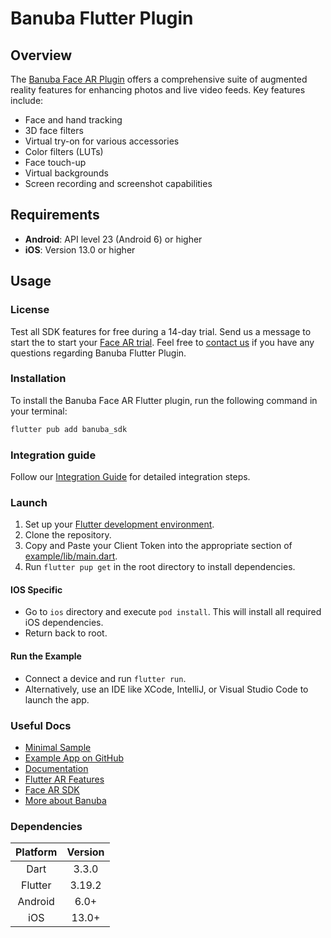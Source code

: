 # Banuba Flutter Plugin

## Overview

The [Banuba Face AR Plugin](https://www.banuba.com/facear-sdk/face-filters) offers a comprehensive suite of augmented reality features for enhancing photos and live video feeds. Key features include:
- Face and hand tracking
- 3D face filters
- Virtual try-on for various accessories
- Color filters (LUTs)
- Face touch-up
- Virtual backgrounds
- Screen recording and screenshot capabilities


## Requirements

- **Android**: API level 23 (Android 6) or higher
- **iOS**: Version 13.0 or higher

## Usage

### License

Test all SDK features for free during a 14-day trial. Send us a message to start the to start your [Face AR trial](https://www.banuba.com/facear-sdk/face-filters#form).
Feel free to [contact us](https://www.banuba.com/support) if you have any questions regarding Banuba Flutter Plugin.

### Installation

To install the Banuba Face AR Flutter plugin, run the following command in your terminal:

```bash
flutter pub add banuba_sdk
```

### Integration guide

Follow our [Integration Guide](mdDocs/integration_guide.md) for detailed integration steps.

### Launch

1. Set up your [Flutter development environment](https://docs.flutter.dev/get-started/editor).
2. Clone the repository.
3. Copy and Paste your Client Token into the appropriate section of [example/lib/main.dart](example/lib/main.dart#L31).
4. Run `flutter pup get`  in the root directory to install dependencies.

#### IOS Specific

* Go to `ios` directory and execute `pod install`. This will install all required iOS dependencies.
* Return back to root.

#### Run the Example

* Connect a device and run `flutter run`.
* Alternatively, use an IDE like XCode, IntelliJ, or Visual Studio Code to launch the app.

### Useful Docs

- [Minimal Sample](example/)
- [Example App on GitHub](https://github.com/Banuba/quickstart-flutter-plugin)
- [Documentation](https://docs.banuba.com/face-ar-sdk-v1)
- [Flutter AR Features](https://www.banuba.com/blog/flutter-ar-features-integration)
- [Face AR SDK](https://www.banuba.com/facear-sdk/face-filters)
- [More about Banuba](https://www.banuba.com/)

### Dependencies

| Platform  | Version |
|:---------:|:-------:|
|   Dart    |  3.3.0  |
|  Flutter  | 3.19.2  |
|  Android  |  6.0+   |
|    iOS    |  13.0+  |
